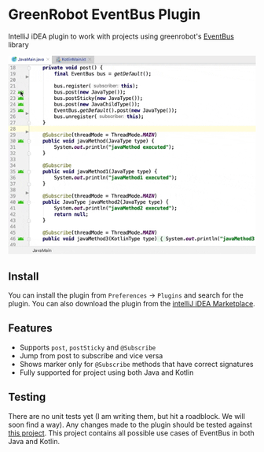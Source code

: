 # GreenRobot EventBus Plugin
IntelliJ iDEA plugin to work with projects using greenrobot's <a href="http://greenrobot.org/eventbus/">EventBus</a> library

<img src="/preview/screenshare.gif" alt="preview" title="preview"/>

Install
-----
You can install the plugin from `Preferences` -> `Plugins` and search for the plugin. You can also download the plugin from the <a href="https://plugins.jetbrains.com/plugin/12856-greenrobot-eventbus">intelliJ iDEA Marketplace</a>.

Features
-----
- Supports `post`, `postSticky` and `@Subscribe`
- Jump from post to subscribe and vice versa
- Shows marker only for `@Subscribe` methods that have correct signatures
- Fully supported for project using both Java and Kotlin

Testing
-----
There are no unit tests yet (I am writing them, but hit a roadblock. We will soon find a way). Any changes made to the plugin should be tested against <a href="https://github.com/thsaravana/eventbus-playground">this project</a>. This project contains all possible use cases of EventBus in both Java and Kotlin.
